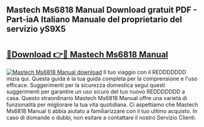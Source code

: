 ## Mastech Ms6818 Manual Download gratuit PDF - Part-iaA Italiano Manuale del proprietario del servizio yS9X5

# <h2><a href="http://dfa9tk.blite.top/?on=Mastech+Ms6818+Manual">🔗Download 👉🔴 Mastech Ms6818 Manual</a></h2>

[![Mastech Ms6818 Manual download](https://i.imgur.com/lujVjoI.png)](http://dfa9tk.blite.top/?on=Mastech+Ms6818+Manual)
Il tuo viaggio con il REDDDDDDD inizia qui. Questa guida è la tua guida completa per la comprensione e l'uso efficace. Suggerimenti per la sicurezza domestica segui questi suggerimenti per garantire un uso sicuro del tuo nuovo REDDDDDDD a casa. Questo straordinario Mastech Ms6818 Manual offre una varietà di funzionalità per migliorare la tua vita quotidiana. Ci aspettiamo che Mastech Ms6818 Manual ti abbia aiutato a familiarizzare con il tuo ultimo acquisto. In caso di domande o dubbi, non esitare a contattare il nostro Servizio Clienti.
